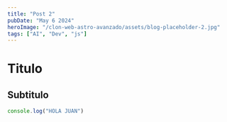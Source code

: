 ```yaml
---
title: "Post 2"
pubDate: "May 6 2024"
heroImage: "/clon-web-astro-avanzado/assets/blog-placeholder-2.jpg"
tags: ["AI", "Dev", "js"]
---
```




# Titulo

## Subtitulo

```javascript
console.log("HOLA JUAN")

```